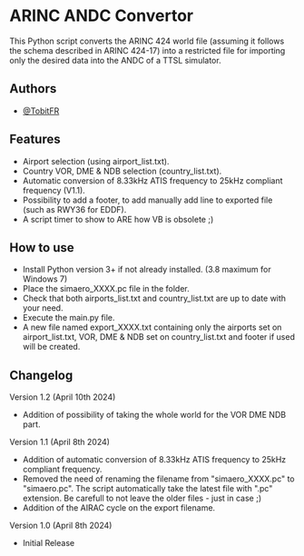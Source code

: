 
# ARINC ANDC Convertor

This Python script converts the ARINC 424 world file (assuming it follows the schema described in ARINC 424-17) into a restricted file for importing only the desired data into the ANDC of a TTSL simulator.


## Authors

- [@TobitFR](https://www.github.com/TobitFR)


## Features

- Airport selection (using airport_list.txt).
- Country VOR, DME & NDB selection (country_list.txt).
- Automatic conversion of 8.33kHz ATIS frequency to 25kHz compliant frequency (V1.1).
- Possibility to add a footer, to add manually add line to exported file (such as RWY36 for EDDF).
- A script timer to show to ARE how VB is obsolete ;)

## How to use

- Install Python version 3+ if not already installed. (3.8 maximum for Windows 7)
- Place the simaero_XXXX.pc file in the folder.
- Check that both airports_list.txt and country_list.txt are up to date with your need.
- Execute the main.py file.
- A new file named export_XXXX.txt containing only the airports set on airport_list.txt, VOR, DME & NDB set on country_list.txt and footer if used will be created.
  
## Changelog
Version 1.2 (April 10th 2024)
- Addition of possibility of taking the whole world for the VOR DME NDB part.

Version 1.1 (April 8th 2024)
- Addition of automatic conversion of 8.33kHz ATIS frequency to 25kHz compliant frequency.
- Removed the need of renaming the filename from "simaero_XXXX.pc" to "simaero.pc". The script automatically take the latest file with ".pc" extension. Be carefull to not leave the older files - just in case ;)
- Addition of the AIRAC cycle on the export filename.

Version 1.0 (April 8th 2024)
- Initial Release
